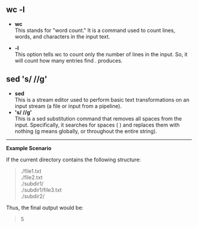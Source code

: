 ## wc -l

* **wc** <br>This stands for "word count." It is a command used to count lines, words, and characters in the input text.

* **-l** <br>This option tells wc to count only the number of lines in the input. So, it will count how many entries find . produces.

## sed 's/ //g'

* **sed** <br>This is a stream editor used to perform basic text transformations on an input stream (a file or input from a pipeline).
* **'s/ //g'** <br>This is a sed substitution command that removes all spaces from the input. Specifically, it searches for spaces ( ) and replaces them with nothing (g means globally, or throughout the entire string).

****************************
**Example Scenario**

If the current directory contains the following structure:
>./file1.txt<br>
./file2.txt<br>
./subdir1/<br>
./subdir1/file3.txt<br>
./subdir2/<br>

Thus, the final output would be:
> 5
